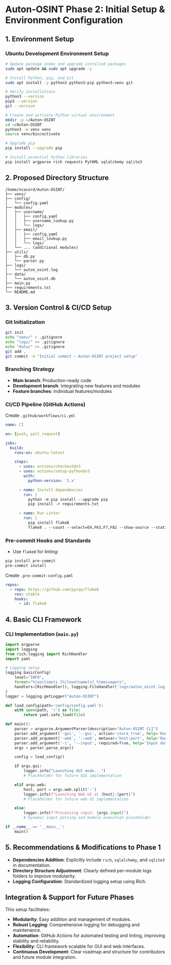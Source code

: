 # Auton-OSINT Phase 2: Initial Setup & Environment Configuration

## 1. Environment Setup

### Ubuntu Development Environment Setup

```bash
# Update package index and upgrade installed packages
sudo apt update && sudo apt upgrade -y

# Install Python, pip, and Git
sudo apt install -y python3 python3-pip python3-venv git

# Verify installations
python3 --version
pip3 --version
git --version

# Create and activate Python virtual environment
mkdir -p ~/Auton-OSINT
cd ~/Auton-OSINT
python3 -m venv venv
source venv/bin/activate

# Upgrade pip
pip install --upgrade pip

# Install essential Python libraries
pip install argparse rich requests PyYAML sqlalchemy sqlite3
```

## 2. Proposed Directory Structure

``` plaintext
/home/ncacord/Auton-OSINT/
├── venv/
├── config/
│   └── config.yaml
├── modules/
│   ├── username/
│   │   ├── config.yaml
│   │   ├── username_lookup.py
│   │   └── logs/
│   ├── email/
│   │   ├── config.yaml
│   │   ├── email_lookup.py
│   │   └── logs/
│   └── ... (additional modules)
├── utils/
│   ├── db.py
│   └── parser.py
├── logs/
│   └── auton_osint.log
├── data/
│   └── auton_osint.db
├── main.py
├── requirements.txt
└── README.md
```

## 3. Version Control & CI/CD Setup

### Git Initialization

```bash
git init
echo "venv/" > .gitignore
echo "logs/" >> .gitignore
echo "data/" >> .gitignore
git add .
git commit -m "Initial commit – Auton-OSINT project setup"
```

### Branching Strategy

- **Main branch**: Production-ready code
- **Development branch**: Integrating new features and modules
- **Feature branches**: Individual features/modules

### CI/CD Pipeline (GitHub Actions)

Create `.github/workflows/ci.yml`

```yaml
name: CI

on: [push, pull_request]

jobs:
  build:
    runs-on: ubuntu-latest

    steps:
      - uses: actions/checkout@v3
      - uses: actions/setup-python@v3
        with:
          python-version: '3.x'

      - name: Install dependencies
        run: |
          python -m pip install --upgrade pip
          pip install -r requirements.txt

      - name: Run Linter
        run: |
          pip install flake8
          flake8 . --count --select=E9,F63,F7,F82 --show-source --statistics
```

### Pre-commit Hooks and Standards

- Use `flake8` for linting:

```bash
pip install pre-commit
pre-commit install
```

Create `.pre-commit-config.yaml`

```yaml
repos:
  - repo: https://github.com/pycqa/flake8
    rev: stable
    hooks:
      - id: flake8
```

## 4. Basic CLI Framework

### CLI Implementation (`main.py`)

```python
import argparse
import logging
from rich.logging import RichHandler
import yaml

# Logging setup
logging.basicConfig(
    level="INFO",
    format="%(asctime)s [%(levelname)s] %(message)s",
    handlers=[RichHandler(), logging.FileHandler('logs/auton_osint.log')]
)
logger = logging.getLogger("Auton-OSINT")

def load_config(path='config/config.yaml'):
    with open(path, 'r') as file:
        return yaml.safe_load(file)

def main():
    parser = argparse.ArgumentParser(description="Auton-OSINT CLI")
    parser.add_argument('-gui', '--gui', action='store_true', help='Run with GUI interface')
    parser.add_argument('-web', '--web', metavar='host:port', help='Run web interface on specified host and port')
    parser.add_argument('-i', '--input', required=True, help='Input data for OSINT modules')
    args = parser.parse_args()

    config = load_config()

    if args.gui:
        logger.info("Launching GUI mode...")
        # Placeholder for future GUI implementation

    elif args.web:
        host, port = args.web.split(':')
        logger.info(f"Launching Web UI at {host}:{port}")
        # Placeholder for future web UI implementation

    else:
        logger.info(f"Processing input: {args.input}")
        # Dynamic input parsing and module execution placeholder

if __name__ == '__main__':
    main()
```

## 5. Recommendations & Modifications to Phase 1

- **Dependencies Addition**: Explicitly include `rich`, `sqlalchemy`, and `sqlite3` in documentation.
- **Directory Structure Adjustment**: Clearly defined per-module logs folders to improve modularity.
- **Logging Configuration**: Standardized logging setup using Rich.

## Integration & Support for Future Phases

This setup facilitates:

- **Modularity**: Easy addition and management of modules.
- **Robust Logging**: Comprehensive logging for debugging and maintenance.
- **Automation**: GitHub Actions for automated testing and linting, improving stability and reliability.
- **Flexibility**: CLI framework scalable for GUI and web interfaces.
- **Continuous Development**: Clear roadmap and structure for contributors and future module integration.
